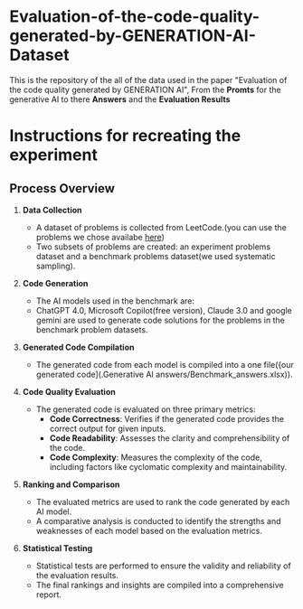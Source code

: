 # Evaluation-of-the-code-quality-generated-by-GENERATION-AI-Dataset

This is the repository of the all of the data used in the paper "Evaluation of the code quality generated by GENERATION AI", From the **Promts** for the generative AI to there **Answers** and the **Evaluation Results**

# Instructions for recreating the experiment
Process Overview
----------------

1. **Data Collection**
   - A dataset of problems is collected from LeetCode.(you can use the problems we chose availabe [here](original_prompts.xlsx))
   - Two subsets of problems are created: an experiment problems dataset and a benchmark problems dataset(we used systematic sampling).

2. **Code Generation**
   - The AI models used in the benchmark are:
   - ChatGPT 4.0, Microsoft Copilot(free version), Claude 3.0 and google gemini are used to generate code solutions for the problems in the benchmark problem datasets.

3. **Generated Code Compilation**
   - The generated code from each model is compiled into a one file({our generated code](.Generative AI answers/Benchmark_answers.xlsx)).

4. **Code Quality Evaluation**
   - The generated code is evaluated on three primary metrics:
     - **Code Correctness**: Verifies if the generated code provides the correct output for given inputs.
     - **Code Readability**: Assesses the clarity and comprehensibility of the code.
     - **Code Complexity**: Measures the complexity of the code, including factors like cyclomatic complexity and maintainability.

5. **Ranking and Comparison**
   - The evaluated metrics are used to rank the code generated by each AI model.
   - A comparative analysis is conducted to identify the strengths and weaknesses of each model based on the evaluation metrics.

6. **Statistical Testing**
   - Statistical tests are performed to ensure the validity and reliability of the evaluation results.
   - The final rankings and insights are compiled into a comprehensive report.
